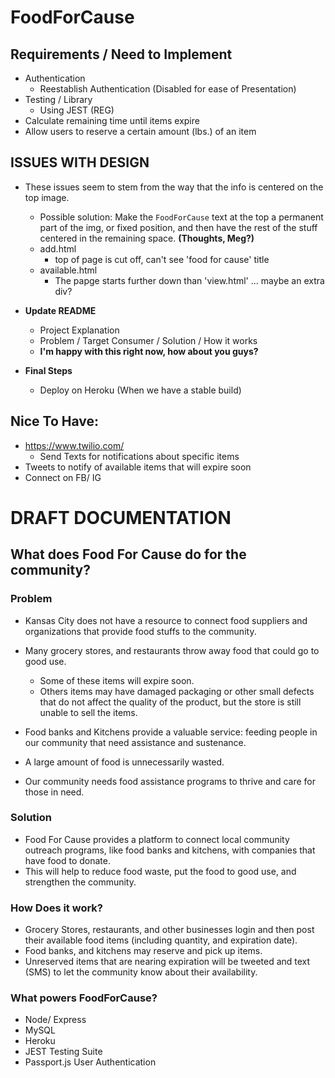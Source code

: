 # FoodForCause


## __Requirements / Need to Implement__
* Authentication
    * Reestablish Authentication (Disabled for ease of Presentation)
* Testing / Library
    * Using JEST (REG)
* Calculate remaining time until items expire
* Allow users to reserve a certain amount (lbs.) of an item
## __ISSUES WITH DESIGN__
* These issues seem to stem from the way that the info is centered on the top image.
    * Possible solution: Make the  `FoodForCause` text at the top a permanent part of the img, or fixed position, and then have the rest of the stuff centered in the remaining space. __(Thoughts, Meg?)__
    * add.html
        * top of page is cut off, can't see 'food for cause' title
    * available.html
        * The papge starts further down than 'view.html' ... maybe an extra div?


* __Update README__
    * Project Explanation
    * Problem / Target Consumer / Solution / How it works
    * __I'm happy with this right now, how about you guys?__

* __Final Steps__
    * Deploy on Heroku (When we have a stable build)


## Nice To Have:
* https://www.twilio.com/
    * Send Texts for notifications about specific items
* Tweets to notify of available items that will expire soon
* Connect on FB/ IG

# DRAFT DOCUMENTATION

## What does Food For Cause do for the community?

### Problem
* Kansas City does not have a resource to connect food suppliers and organizations that provide food stuffs to the community.

* Many grocery stores, and restaurants throw away food that could go to good use.
    * Some of these items will expire soon.
    * Others items may have damaged packaging or other small defects that do not affect the quality of the product, but the store is still unable to sell the items.
* Food banks and Kitchens provide a valuable service: feeding people in our community that need assistance and sustenance.
* A large amount of food is unnecessarily wasted.
* Our community needs food assistance programs to thrive and care for those in need.

### Solution
* Food For Cause provides a platform to connect local community outreach programs, like food banks and kitchens, with companies that have food to donate.
* This will help to reduce food waste, put the food to good use, and strengthen the community.

### How Does it work?
* Grocery Stores, restaurants, and other businesses login and then post their available food items (including quantity, and expiration date).
* Food banks, and kitchens may reserve and pick up items.
* Unreserved items that are nearing expiration will be tweeted and text (SMS) to let the community know about their availability.

### What powers FoodForCause?
* Node/ Express
* MySQL
* Heroku
* JEST Testing Suite
* Passport.js User Authentication



